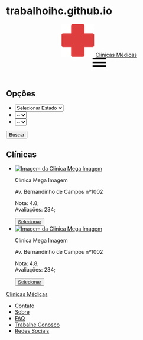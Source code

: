 # trabalhoihc.github.io
<!DOCTYPE html>
<html>
<head>
	<meta charset="UTF-8">
	<meta name="viewport" content="width=device-width, initial-scale=1.0">
	<meta http-equiv="X-UA-Compatible" content="ie=edge">
	<title>Clínicas Médicas</title>
	<link href="styles/styles.css" rel="stylesheet" type="text/css">
</head>
<body>
	<div class="blue-container">
		<header>
			<div class="header">
				<div>
					<img src="images/logo.svg" alt="" class="logo">
					<a href="index.html" class="nome">Clínicas Médicas</a>
				</div>	
				<a href="#" class="hide-desktop">
					<img src="images/ham.svg" alt="Ativar menu" class="menu" id="menu">
				</a>
			</div>
			<nav class="nav" style="display: none;" id="nav">
				<ul>
					<li><a href="#">Minha Conta</a></li>
					<li><a href="#">Minhas Consultas</a></li>
					<li><a href="#">Sair</a></li>
				</ul>
			</nav>
		</header>
	</div>
	<div class="boa">
		<div class="container">
			<section class="opcoes">
				<h2>Opções</h2>
				<ul class="selectboxes">
					<li>
						<select class="estados" id='estados'>
							<option>Selecionar Estado</option>
							<option>SP</option>
							<option>RJ</option>
							<option>RS</option>
						</select>
					</li>
					<li>
						<select class="cidades" id='cidades'>
							<option>--</option>
						</select>
					</li>
					<li>
						<select class="especialidades" id='especialidades'>
							<option>--</option>
						</select>
					</li>
				</ul>
				<button id="btn" class="btn">Buscar</button>
			</section>
		</div>
		<div class="container">
			<section class="clinicas hide" id="clinicas">
				<h2>Clínicas</h2>
				<ul>
					<li>
						<div class="card">
							<a href="#"><img src="images/clínica-mega-imagem-squarelogo-1554780359501.png" class="card-img-top" alt="Imagem da Clinica Mega Imagem"></a>
							<div class="card-body">
								<p class="card-text">Clínica Mega Imagem</p>
								<p class="endereco">Av. Bernandinho de Campos nº1002</p>
								<div class="avaliacao">
									<p>
									Nota: 4.8;
									<br>
									Avaliações: 234;
									</p>
								</div>
							</div>
							<button class="confirm"><a href="agendamento.html">Selecionar</a></button>
						</div>
					</li> 
					<li>
						<div class="card">
							<a href="#"><img src="images/clínica-mega-imagem-squarelogo-1554780359501.png" class="card-img-top" alt="Imagem da Clinica Mega Imagem"></a>
							<div class="card-body">
								<p class="card-text">Clínica Mega Imagem</p>
								<p class="endereco">Av. Bernandinho de Campos nº1002</p>
								<div class="avaliacao">
									<p>
									Nota: 4.8;
									<br>
									Avaliações: 234;
									</p>
								</div>
							</div>
							<button class="confirm"><a href="agendamento.html">Selecionar</a></button>
						</div>
					</li> 
				</ul>
			</section>
		</div>
	</div>
	<footer>
		<div class="container">
			<p class="footerlogo"><a href="index.html">Clinicas Médicas</a></p>
			<ul class="footer-links">
				<li><a href="#">Contato</a></li>
				<li><a href="#">Sobre</a></li>
				<li><a href="#">FAQ</a></li>
				<li><a href="#">Trabalhe Conosco</a></li>
				<li><a href="#">Redes Sociais</a></li>
			</ul>
		</div>
	</footer>
	<script src="scripts/script.js"></script>
</body>
</html>
